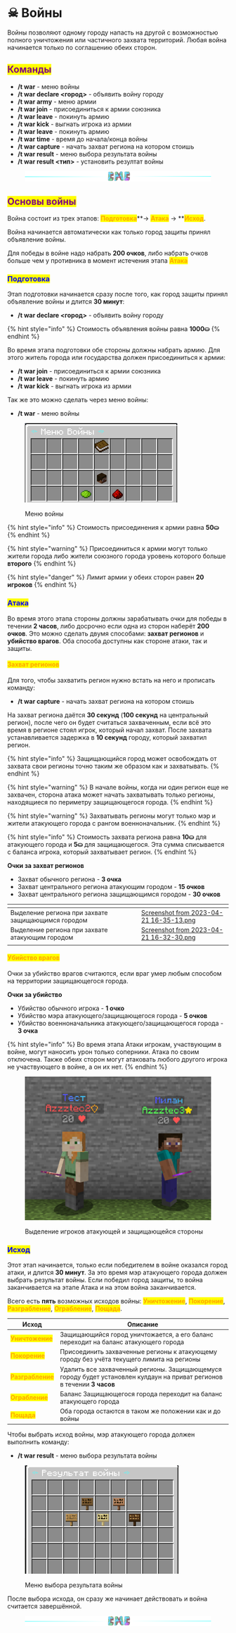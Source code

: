 # ☠ Войны

Войны позволяют одному городу напасть на другой с возможностью полного уничтожения или частичного захвата территорий. Любая война начинается только по соглашению обеих сторон.

## <mark style="color:purple;">Команды</mark>

* **/t war** - меню войны
* **/t war declare <город>** - объявить войну городу
* **/t war army** - меню армии
* **/t war join** - присоединиться к армии союзника
* **/t war leave** - покинуть армию
* **/t war kick** - выгнать игрока из армии
* **/t war leave** - покинуть армию
* **/t war time** - время до начала/конца войны
* **/t war capture** - начать захват региона на котором стоишь
* **/t war result** - меню выбора результата войны
* **/t war result <тип>** - установить резултат войны

<figure><img src="../.gitbook/assets/gitlab_hr7.svg" alt=""><figcaption></figcaption></figure>

## <mark style="color:purple;">Основы войны</mark>

Война состоит из трех этапов: <mark style="color:orange;">**Подготовка**</mark>**-> **<mark style="color:orange;">**Атака**</mark>** -> **<mark style="color:orange;">**Исход**</mark>.&#x20;

Война начинается автоматически как только город защиты принял объявление войны.

Для победы в войне надо набрать **200 очков**, либо набрать очков больше чем у противника в момент истечения этапа <mark style="color:orange;">**Атака**</mark>

### <mark style="color:blue;">**Подготовка**</mark>

Этап подготовки начинается сразу после того, как город защиты принял объявление войны и длится **30 минут**:

* **/t war declare <город>** - объявить войну городу

{% hint style="info" %}
Стоимость объявления войны равна **1000⛀**
{% endhint %}

Во время этапа подготовки обе стороны должны набрать армию. Для этого житель города или государства должен присоединиться к армии:

* **/t war join** - присоединиться к армии союзника
* **/t war leave** - покинуть армию
* **/t war kick** - выгнать игрока из армии

Так же это можно сделать через меню войны:

* **/t war** - меню войны

<figure><img src="../.gitbook/assets/image (8) (2).png" alt=""><figcaption><p>Меню войны</p></figcaption></figure>

{% hint style="info" %}
Стоимость присоединения к армии равна **50⛀**
{% endhint %}

{% hint style="warning" %}
Присоединиться к армии могут только жители города либо жители союзного города уровень которого больше **второго**
{% endhint %}

{% hint style="danger" %}
Лимит армии у обеих сторон равен **20 игроков**
{% endhint %}

### <mark style="color:blue;">**Атака**</mark>

Во время этого этапа стороны должны зарабатывать очки для победы в течении **2 часов**, либо досрочно если одна из сторон наберёт **200 очков**. Это можно сделать двумя способами: **захват регионов** и **убийство врагов**. Оба способа доступны как стороне атаки, так и защиты.

#### <mark style="color:orange;">**Захват регионов**</mark>

Для того, чтобы захватить регион нужно встать на него и прописать команду:

* **/t war capture** - начать захват региона на котором стоишь

На захват региона даётся **30 секунд** (**100 секунд** на центральный регион), после чего он будет считаться захваченным, если всё это время в регионе стоял игрок, который начал захват. После захвата устанавливается задержка в **10 секунд** городу, который захватил регион.

{% hint style="info" %}
Защищающийся город может освобождать от захвата свои регионы точно таким же образом как и захватывать.
{% endhint %}

{% hint style="warning" %}
В начале войны, когда ни один регион еще не захвачен, сторона атака может начать захватывать только регионы, находящиеся по периметру защищающегося города.
{% endhint %}

{% hint style="warning" %}
Захватывать регионы могут только мэр и жители атакующего города с рангом военноначальник.
{% endhint %}

{% hint style="info" %}
Стоимость захвата региона равна **10⛀** для атакующего города и **5⛀** для защищающегося. Эта сумма списывается с баланса игрока, который захватывает регион.
{% endhint %}

**Очки за захват регионов**

* Захват обычного региона - **3 очка**
* Захват центрального региона атакующим городом - **15 очков**
* Захват центрального региона защищающимся городом - **30 очков**

<table data-view="cards"><thead><tr><th></th><th></th><th></th><th data-hidden data-card-cover data-type="files"></th></tr></thead><tbody><tr><td>Выделение региона при захвате защищающимся городом</td><td></td><td></td><td><a href="../.gitbook/assets/Screenshot from 2023-04-21 16-35-13.png">Screenshot from 2023-04-21 16-35-13.png</a></td></tr><tr><td>Выделение региона при захвате атакующим городом</td><td></td><td></td><td><a href="../.gitbook/assets/Screenshot from 2023-04-21 16-32-30.png">Screenshot from 2023-04-21 16-32-30.png</a></td></tr><tr><td></td><td></td><td></td><td></td></tr></tbody></table>

#### <mark style="color:orange;">**Убийство врагов**</mark>

Очки за убийство врагов считаются, если враг умер любым способом на территории защищающегося города.

**Очки за убийство**

* Убийство  обычного игрока - **1 очко**
* Убийство мэра атакующего/защищающегося города - **5 очков**
* Убийство военноначальника атакующего/защищающегося города - **3 очка**

{% hint style="info" %}
Во время этапа Атаки игрокам, участвующим в войне, могут наносить урон только соперники. Атака по своим отключена. Также обеих сторон могут атаковать любого другого игрока не участвующего в войне, а он их нет.
{% endhint %}

<figure><img src="../.gitbook/assets/Screenshot from 2023-04-21 12-21-10.png" alt=""><figcaption><p>Выделение игроков атакующей и защищающейся стороны</p></figcaption></figure>

### <mark style="color:blue;">**Исход**</mark>

Этот этап начинается, только если победителем в войне оказался город атаки, и длится **30 минут**. За это время мэр атакующего города должен выбрать результат войны. Если победил город защиты, то война заканчивается на этапе Атака и на этом война заканчивается.

Всего есть **пять** возможных исходов войны: <mark style="color:orange;">**Уничтожение**</mark>, <mark style="color:orange;">**Покорение**</mark>, <mark style="color:orange;">**Разграбление**</mark>, <mark style="color:orange;">**Ограбление**</mark>, <mark style="color:orange;">**Пощада**</mark>.

| Исход                                               | Описание                                                                                                                |
| --------------------------------------------------- | ----------------------------------------------------------------------------------------------------------------------- |
| <mark style="color:orange;">**Уничтожение**</mark>  | Защищающийся город уничтожается, а его баланс переходит на баланс атакующего города                                     |
| <mark style="color:orange;">**Покорение**</mark>    | Присоединить захваченные регионы к атакующему городу без учёта текущего лимита на регионы                               |
| <mark style="color:orange;">**Разграбление**</mark> | Удалить все захваченный регионы. Защищающемуся городу будет установлен кулдаун на приват регионов в течении **3 часов** |
| <mark style="color:orange;">**Ограбление**</mark>   | Баланс Защищающегося города переходит на баланс атакующего города                                                       |
| <mark style="color:orange;">**Пощада**</mark>       | Оба города остаются в таком же положении как и до войны                                                                 |

Чтобы выбрать исход войны, мэр атакующего города должен выполнить команду:

* **/t war result** - меню выбора результата войны

<figure><img src="../.gitbook/assets/image (8).png" alt=""><figcaption><p>Меню выбора результата войны</p></figcaption></figure>

После выбора исхода, он сразу же начинает действовать и война считается завершённой.

<figure><img src="../.gitbook/assets/gitlab_hr7.svg" alt=""><figcaption></figcaption></figure>

